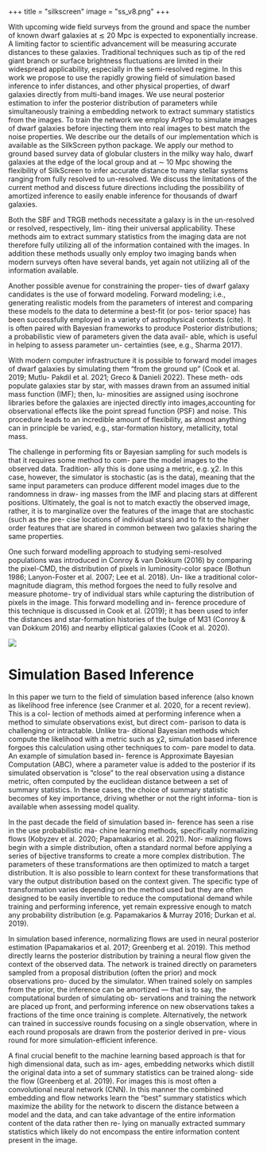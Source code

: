 +++
title = "silkscreen"
image = "ss_v8.png"
+++



With upcoming wide field surveys from the ground and space the number of known dwarf galaxies at ≲ 20 Mpc is expected to exponentially increase. A limiting factor to scientific advancement will be measuring accurate distances to these galaxies. Traditional techniques such as tip of the red giant branch or surface brightness fluctuations are limited in their widespread applicability, especially in the semi-resolved regime. In this work we propose to use the rapidly growing field of simulation based inference to infer distances, and other physical properties, of dwarf galaxies directly from multi-band images. We use neural posterior estimation to infer the posterior distribution of parameters while simultaneously training a embedding network to extract summary statistics from the images. To train the network we employ ArtPop to simulate images of dwarf galaxies before injecting them into real images to best match the noise properties. We describe our the details of our implementation which is available as the SilkScreen python package. We apply our method to ground based survey data of globular clusters in the milky way halo, dwarf galaxies at the edge of the local group and at ∼ 10 Mpc showing the flexibility of SilkScreen to infer accurate distance to many stellar systems ranging from fully resolved to un-resolved. We discuss the limitations of the current method and discess future directions including the possibility of amortized inference to easily enable inference for thousands of dwarf galaxies.

Both the SBF and TRGB methods necessitate a galaxy is in the un-resolved or resolved, respectively, lim- iting their universal applicability. These methods aim to extract summary statistics from the imaging data are not therefore fully utilizing all of the information contained with the images. In addition these methods usually only employ two imaging bands when modern surveys often have several bands, yet again not utilizing all of the information available.

Another possible avenue for constraining the proper- ties of dwarf galaxy candidates is the use of forward modeling. Forward modeling; i.e., generating realistic models from the parameters of interest and comparing these models to the data to determine a best-fit (or pos- terior space) has been successfully employed in a variety of astrophysical contexts (cite). It is often paired with Bayesian frameworks to produce Posterior distributions; a probabilistic view of parameters given the data avail- able, which is useful in helping to assess parameter un- certainties (see, e.g., Sharma 2017).

With modern computer infrastructure it is possible to forward model images of dwarf galaxies by simulating them “from the ground up” (Cook et al. 2019; Mutlu- Pakdil et al. 2021; Greco & Danieli 2022). These meth- ods populate galaxies star by star, with masses drawn from an assumed initial mass function (IMF); then, lu- minosities are assigned using isochrone libraries before the galaxies are injected directly into images,accounting for observational effects like the point spread function (PSF) and noise. This procedure leads to an incredible amount of flexibility, as almost anything can in principle be varied, e.g., star-formation history, metallicity, total mass.

The challenge in performing fits or Bayesian sampling for such models is that it requires some method to com- pare the model images to the observed data. Tradition- ally this is done using a metric, e.g. χ2. In this case, however, the simulator is stochastic (as is the data), meaning that the same input parameters can produce different model images due to the randomness in draw- ing masses from the IMF and placing stars at different positions. Ultimately, the goal is not to match exactly the observed image, rather, it is to marginalize over the features of the image that are stochastic (such as the pre- cise locations of individual stars) and to fit to the higher order features that are shared in common between two galaxies sharing the same properties.

One such forward modelling approach to studying semi-resolved populations was introduced in Conroy & van Dokkum (2016) by comparing the pixel-CMD, the distribution of pixels in luminosity-color space (Bothun 1986; Lanyon-Foster et al. 2007; Lee et al. 2018). Un- like a traditional color-magnitude diagram, this method forgoes the need to fully resolve and measure photome- try of individual stars while capturing the distribution of pixels in the image. This forward modelling and in- ference procedure of this technique is discussed in Cook et al. (2019); it has been used to infer the distances and star-formation histories of the bulge of M31 (Conroy & van Dokkum 2016) and nearby elliptical galaxies (Cook et al. 2020).

![](/silkscreen-example.webp)

# Simulation Based Inference

In this paper we turn to the field of simulation based inference (also known as likelihood free inference (see Cranmer et al. 2020, for a recent review). This is a col- lection of methods aimed at performing inference when a method to simulate observations exist, but direct com- parison to data is challenging or intractable. Unlike tra- ditional Bayesian methods which compute the likelihood with a metric such as χ2, simulation based inference forgoes this calculation using other techniques to com- pare model to data. An example of simulation based in- ference is Approximate Bayesian Computation (ABC), where a parameter value is added to the posterior if its simulated observation is “close” to the real observation using a distance metric, often computed by the euclidean distance between a set of summary statistics. In these cases, the choice of summary statistic becomes of key importance, driving whether or not the right informa- tion is available when assessing model quality.

In the past decade the field of simulation based in- ference has seen a rise in the use probabilistic ma- chine learning methods, specifically normalizing flows (Kobyzev et al. 2020; Papamakarios et al. 2021). Nor- malizing flows begin with a simple distribution, often a standard normal before applying a series of bijective transforms to create a more complex distribution. The parameters of these transformations are then optimized to match a target distribution. It is also possible to learn context for these transformations that vary the output distribution based on the context given. The specific type of transformation varies depending on the method used but they are often designed to be easily invertible to reduce the computational demand while training and performing inference, yet remain expressive enough to match any probability distribution (e.g. Papamakarios & Murray 2016; Durkan et al. 2019).

In simulation based inference, normalizing flows are used in neural posterior estimation (Papamakarios et al. 2017; Greenberg et al. 2019). This method directly learns the posterior distribution by training a neural flow given the context of the observed data. The network is trained directly on parameters sampled from a proposal distribution (often the prior) and mock observations pro- duced by the simulator. When trained solely on samples from the prior, the inference can be amortized — that is to say, the computational burden of simulating ob- servations and training the network are placed up front, and performing inference on new observations takes a fractions of the time once training is complete. Alternatively, the network can trained in successive rounds focusing on a single observation, where in each round proposals are drawn from the posterior derived in pre- vious round for more simulation-efficient inference.

A final crucial benefit to the machine learning based approach is that for high dimensional data, such as im- ages, embedding networks which distill the original data into a set of summary statistics can be trained along- side the flow (Greenberg et al. 2019). For images this is most often a convolutional neural network (CNN). In this manner the combined embedding and flow networks learn the “best” summary statistics which maximize the ability for the network to discern the distance between a model and the data, and can take advantage of the entire information content of the data rather then re- lying on manually extracted summary statistics which likely do not encompass the entire information content present in the image.